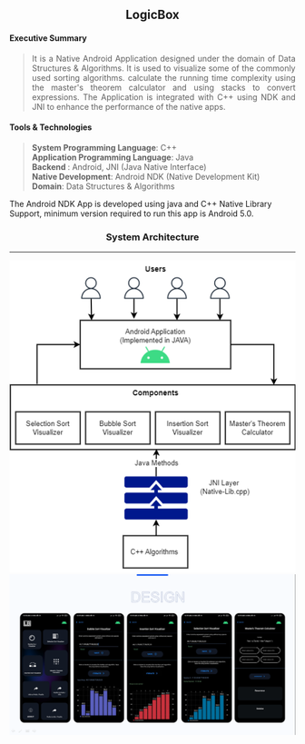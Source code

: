 
<div align="center">
 <h2>LogicBox</h2>
</div> 
 <div align="justify">
  <h4>Executive Summary</h4> 
   
 > <p>It is a Native Android Application designed under the domain of Data Structures & Algorithms. It is used to visualize some of the commonly used sorting algorithms. calculate the running time complexity using the master's theorem calculator and using stacks to convert expressions. The Application is integrated with C++ using NDK and JNI to  enhance the performance of the native apps. </p>
 </div>

  <div>
  <h4>Tools & Technologies</h4> 
    
  > <b>System Programming Language</b>: C++
  <br> <b>Application Programming Language</b>: Java
  <br> <b>Backend </b>: Android, JNI (Java Native Interface)
  <br> <b>Native Development</b>: Android NDK (Native Development Kit)
  <br> <b>Domain</b>: Data Structures & Algorithms

The Android NDK App is developed using java and C++ Native Library Support, minimum version required to run this app is Android 5.0.

 </div>

<div align="center">
 <h3>System Architecture</h3>
 <hr>
  <img src="https://github.com/mrinalmayank7/logicbox/blob/master/images/Logicbox-Framework.png"> </img>
  <br>
  <img src="https://github.com/mrinalmayank7/logicbox/blob/master/images/design.png"> </img>
</div> 

 




